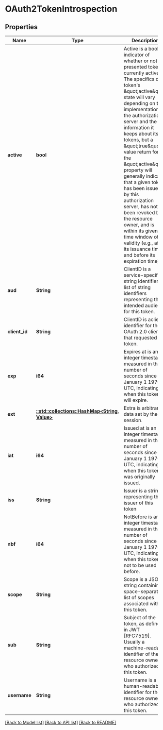 # OAuth2TokenIntrospection

## Properties
Name | Type | Description | Notes
------------ | ------------- | ------------- | -------------
**active** | **bool** | Active is a boolean indicator of whether or not the presented token is currently active.  The specifics of a token&#39;s \&quot;active\&quot; state will vary depending on the implementation of the authorization server and the information it keeps about its tokens, but a \&quot;true\&quot; value return for the \&quot;active\&quot; property will generally indicate that a given token has been issued by this authorization server, has not been revoked by the resource owner, and is within its given time window of validity (e.g., after its issuance time and before its expiration time). | [optional] [default to null]
**aud** | **String** | ClientID is a service-specific string identifier or list of string identifiers representing the intended audience for this token. | [optional] [default to null]
**client_id** | **String** | ClientID is aclient identifier for the OAuth 2.0 client that requested this token. | [optional] [default to null]
**exp** | **i64** | Expires at is an integer timestamp, measured in the number of seconds since January 1 1970 UTC, indicating when this token will expire. | [optional] [default to null]
**ext** | [**::std::collections::HashMap<String, Value>**](Value.md) | Extra is arbitrary data set by the session. | [optional] [default to null]
**iat** | **i64** | Issued at is an integer timestamp, measured in the number of seconds since January 1 1970 UTC, indicating when this token was originally issued. | [optional] [default to null]
**iss** | **String** | Issuer is a string representing the issuer of this token | [optional] [default to null]
**nbf** | **i64** | NotBefore is an integer timestamp, measured in the number of seconds since January 1 1970 UTC, indicating when this token is not to be used before. | [optional] [default to null]
**scope** | **String** | Scope is a JSON string containing a space-separated list of scopes associated with this token. | [optional] [default to null]
**sub** | **String** | Subject of the token, as defined in JWT [RFC7519]. Usually a machine-readable identifier of the resource owner who authorized this token. | [optional] [default to null]
**username** | **String** | Username is a human-readable identifier for the resource owner who authorized this token. | [optional] [default to null]

[[Back to Model list]](../README.md#documentation-for-models) [[Back to API list]](../README.md#documentation-for-api-endpoints) [[Back to README]](../README.md)


